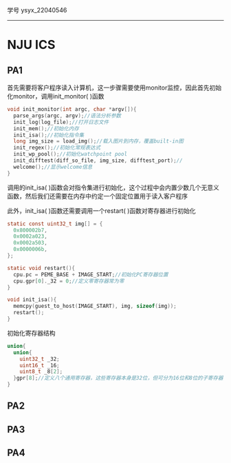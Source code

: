 学号 ysyx_22040546


---

# NJU ICS

## PA1

首先需要将客户程序读入计算机，这一步骤需要使用monitor监控，因此首先初始化monitor，调用init_monitor( )函数

```c
void init_monitor(int argc, char *argv[]){
  parse_args(argc, argv);//语法分析参数
  init_log(log_file);//打开日志文件
  init_mem();//初始化内存
  init_isa();//初始化指令集
  long img_size = load_img();//载入图片到内存，覆盖built-in图
  init_regex();//初始化常规表达式
  init_wp_pool();//初始化watchpoint pool
  init_difftest(diff_so_file, img_size, difftest_port);//
  welcome();//显示welcome信息
}
```

调用的init_isa( )函数会对指令集进行初始化，这个过程中会内置少数几个无意义函数，然后我们还需要在内存中约定一个固定位置用于读入客户程序

此外，init_isa( )函数还需要调用一个restart( )函数对寄存器进行初始化

```c
static const uint32_t img[] = {
  0x800002b7,
  0x0002a023,
  0x0002a503,
  0x0000006b,
};

static void restart(){
  cpu.pc = PEME_BASE + IMAGE_START;//初始化PC寄存器位置
  cpu.gpr[0]._32 = 0;//定义零寄存器常为零
}

void init_isa(){
  memcpy(guest_to_host(IMAGE_START), img, sizeof(img));
  restart();
}
```

初始化寄存器结构

```c
union{
  union{
    uint32_t _32;
    uint16_t _16;
    uint8_t _8[2];
  }gpr[8];//定义八个通用寄存器，这些寄存器本身是32位，但可分为16位和8位的子寄存器，使用union关键词定义为联合体，使他们共享内存
}
```

## PA2

## PA3

## PA4



